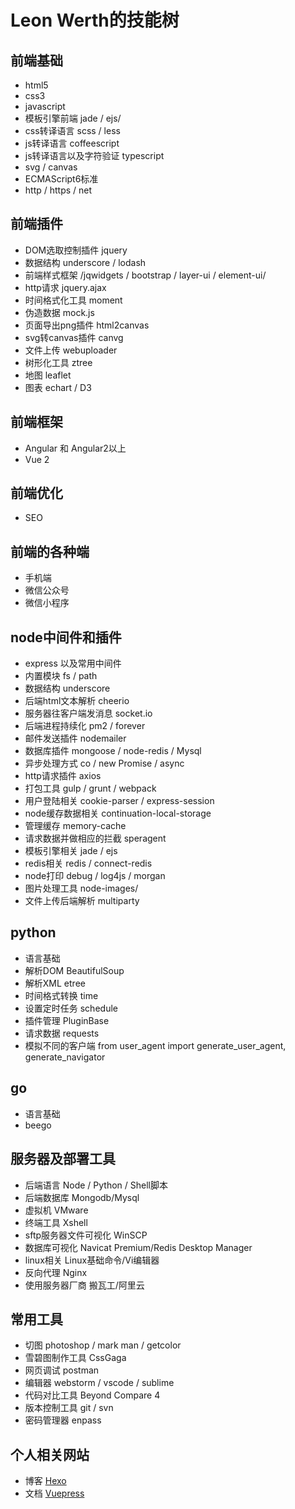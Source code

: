 # Leon Werth的技能树

## 前端基础

- html5 
- css3 
- javascript
- 模板引擎前端 jade / ejs/
- css转译语言 scss / less
- js转译语言 coffeescript
- js转译语言以及字符验证 typescript
- svg / canvas
- ECMAScript6标准
- http / https / net

## 前端插件

- DOM选取控制插件 jquery
- 数据结构 underscore / lodash
- 前端样式框架 /jqwidgets / bootstrap / layer-ui / element-ui/
- http请求 jquery.ajax
- 时间格式化工具 moment
- 伪造数据 mock.js
- 页面导出png插件 html2canvas
- svg转canvas插件 canvg
- 文件上传 webuploader
- 树形化工具 ztree
- 地图 leaflet
- 图表 echart / D3

## 前端框架

- Angular 和 Angular2以上
- Vue 2

## 前端优化

- SEO

## 前端的各种端

- 手机端
- 微信公众号
- 微信小程序

## node中间件和插件

- express 以及常用中间件
- 内置模块 fs / path
- 数据结构 underscore
- 后端html文本解析 cheerio
- 服务器往客户端发消息 socket.io
- 后端进程持续化 pm2 / forever
- 邮件发送插件 nodemailer
- 数据库插件 mongoose / node-redis / Mysql
- 异步处理方式 co / new Promise / async
- http请求插件 axios
- 打包工具 gulp / grunt / webpack
- 用户登陆相关 cookie-parser / express-session
- node缓存数据相关 continuation-local-storage
- 管理缓存 memory-cache
- 请求数据并做相应的拦截 speragent
- 模板引擎相关 jade / ejs
- redis相关 redis / connect-redis
- node打印 debug / log4js / morgan
- 图片处理工具 node-images/
- 文件上传后端解析 multiparty

## python

- 语言基础
- 解析DOM BeautifulSoup
- 解析XML etree
- 时间格式转换 time  
- 设置定时任务 schedule 
- 插件管理 PluginBase 
- 请求数据 requests 
- 模拟不同的客户端 from user_agent import generate_user_agent, generate_navigator 

## go

- 语言基础
- beego

## 服务器及部署工具

- 后端语言 Node / Python / Shell脚本
- 后端数据库 Mongodb/Mysql
- 虚拟机 VMware
- 终端工具 Xshell
- sftp服务器文件可视化 WinSCP
- 数据库可视化 Navicat Premium/Redis Desktop Manager
- linux相关 Linux基础命令/Vi编辑器
- 反向代理 Nginx
- 使用服务器厂商 搬瓦工/阿里云

## 常用工具

- 切图 photoshop / mark man / getcolor
- 雪碧图制作工具 CssGaga
- 网页调试 postman
- 编辑器 webstorm / vscode / sublime
- 代码对比工具 Beyond Compare 4
- 版本控制工具 git / svn
- 密码管理器 enpass

## 个人相关网站

- 博客 [Hexo](http://buildlove.github.io)
- 文档 [Vuepress](http://www.helloleon.cn)

